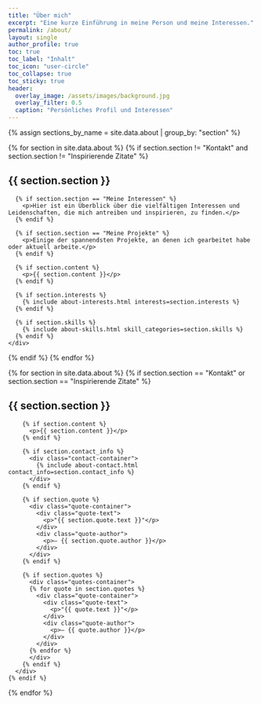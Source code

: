 ```yaml
---
title: "Über mich"
excerpt: "Eine kurze Einführung in meine Person und meine Interessen."
permalink: /about/
layout: single
author_profile: true
toc: true
toc_label: "Inhalt"
toc_icon: "user-circle"
toc_collapse: true
toc_sticky: true
header:
  overlay_image: /assets/images/background.jpg
  overlay_filter: 0.5
  caption: "Persönliches Profil und Interessen"
---
```


<div class="about-container">
{% assign sections_by_name = site.data.about | group_by: "section" %}


{% for section in site.data.about %}
  {% if section.section != "Kontakt" and section.section != "Inspirierende Zitate" %}
    <span id="{{ section.section | slugify }}" class="section-anchor"></span>
    <div class="about-section {% if section.section == 'Wer bin ich?' %}section-wer-bin-ich{% elsif section.section == 'Meine Interessen' %}section-meine-interessen{% elsif section.section == 'Meine Projekte' %}section-meine-projekte{% endif %}">
      <h2 id="{{ section.section | slugify }}-heading"><i class="fas fa-{{ section.icon }}"></i> {{ section.section }}</h2>
      
      {% if section.section == "Meine Interessen" %}
        <p>Hier ist ein Überblick über die vielfältigen Interessen und Leidenschaften, die mich antreiben und inspirieren, zu finden.</p>
      {% endif %}
      
      {% if section.section == "Meine Projekte" %}
        <p>Einige der spannendsten Projekte, an denen ich gearbeitet habe oder aktuell arbeite.</p>
      {% endif %}
      
      {% if section.content %}
        <p>{{ section.content }}</p>
      {% endif %}
      
      {% if section.interests %}
        {% include about-interests.html interests=section.interests %}
      {% endif %}
      
      {% if section.skills %}
        {% include about-skills.html skill_categories=section.skills %}
      {% endif %}
    </div>
  {% endif %}
{% endfor %}

<!-- Kontakt und Zitate nebeneinander -->
<div class="contact-quotes-container">
  {% for section in site.data.about %}
    {% if section.section == "Kontakt" or section.section == "Inspirierende Zitate" %}
      <span id="{{ section.section | slugify }}" class="section-anchor"></span>
      <div class="about-section">
        <h2 id="{{ section.section | slugify }}-heading"><i class="fas fa-{{ section.icon }}"></i> {{ section.section }}</h2>
        
        {% if section.content %}
          <p>{{ section.content }}</p>
        {% endif %}
        
        {% if section.contact_info %}
          <div class="contact-container">
            {% include about-contact.html contact_info=section.contact_info %}
          </div>
        {% endif %}
        
        {% if section.quote %}
          <div class="quote-container">
            <div class="quote-text">
              <p>"{{ section.quote.text }}"</p>
            </div>
            <div class="quote-author">
              <p>— {{ section.quote.author }}</p>
            </div>
          </div>
        {% endif %}
        
        {% if section.quotes %}
          <div class="quotes-container">
          {% for quote in section.quotes %}
            <div class="quote-container">
              <div class="quote-text">
                <p>"{{ quote.text }}"</p>
              </div>
              <div class="quote-author">
                <p>— {{ quote.author }}</p>
              </div>
            </div>
          {% endfor %}
          </div>
        {% endif %}
      </div>
    {% endif %}
  {% endfor %}
</div>
</div> 